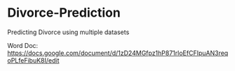 # Divorce-Prediction
Predicting Divorce using multiple datasets

Word Doc: https://docs.google.com/document/d/1zD24MGfpz1hP871rloEfCFIpuAN3reqoPLfeFibuK8I/edit
